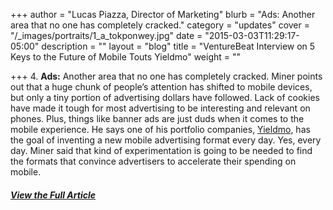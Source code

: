 +++
author = "Lucas Piazza, Director of Marketing"
blurb = "Ads:&nbsp;Another area that no one has completely cracked."
category = "updates"
cover = "/_images/portraits/1_a_tokponwey.jpg"
date = "2015-03-03T11:29:17-05:00"
description = ""
layout = "blog"
title = "VentureBeat Interview on 5 Keys to the Future of Mobile Touts Yieldmo"
weight = ""

+++
4\. **Ads:** Another area that no one has completely cracked. Miner points out that a huge chunk of people’s attention has shifted to mobile devices, but only a tiny portion of advertising dollars have followed. Lack of cookies have made it tough for most advertising to be interesting and relevant on phones. Plus, things like banner ads are just duds when it comes to the mobile experience. He says one of his portfolio companies, [Yieldmo](http://oldsite.yieldmo.com/), has the goal of inventing a new mobile advertising format every day. Yes, every day. Miner said that kind of experimentation is going to be needed to find the formats that convince advertisers to accelerate their spending on mobile.

##### [View the Full Article](http://venturebeat.com/2015/03/03/5-keys-to-the-future-of-mobile-according-to-android-co-founder-rich-miner-interview/# "View the Full Article")